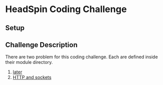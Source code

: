 
# HeadSpin Coding Challenge


## Setup


## Challenge Description

There are two problem for this coding challenge.
Each are defined inside their module directory. 

1. [later](/later/README.md)
2. [HTTP and sockets](/http_and_sockets/README.md)
